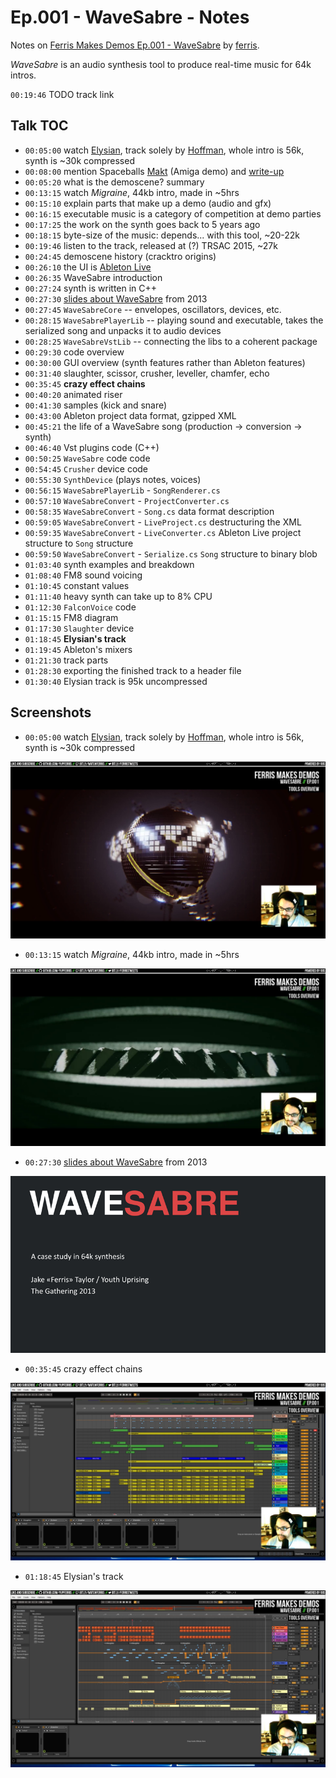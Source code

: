 # Ep.001 - WaveSabre - Notes

Notes on [Ferris Makes Demos Ep.001 - WaveSabre][talk] by [ferris](https://github.com/yupferris).

*WaveSabre* is an audio synthesis tool to produce real-time music for 64k intros.

[talk]: https://www.youtube.com/watch?v=V8JXraZPkh8

`00:19:46` TODO track link

## Talk TOC

- `00:05:00` watch [Elysian][elysian-prod], track solely by [Hoffman][hoffman], whole intro is 56k, synth is ~30k compressed
- `00:08:00` mention Spaceballs [Makt][makt-prod] (Amiga demo) and [write-up][makt-article]
- `00:05:20` what is the demoscene? summary
- `00:13:15` watch *Migraine*, 44kb intro, made in ~5hrs
- `00:15:10` explain parts that make up a demo (audio and gfx)
- `00:16:15` executable music is a category of competition at demo parties
- `00:17:25` the work on the synth goes back to 5 years ago
- `00:18:15` byte-size of the music: depends... with this tool, ~20-22k
- `00:19:46` listen to the track, released at (?) TRSAC 2015, ~27k
- `00:24:45` demoscene history (cracktro origins)
- `00:26:10` the UI is [Ableton Live][ableton]
- `00:26:35` WaveSabre introduction
- `00:27:24` synth is written in C++
- `00:27:30` [slides about WaveSabre][wavesabre-slides] from 2013
- `00:27:45` `WaveSabreCore` -- envelopes, oscillators, devices, etc.
- `00:28:15` `WaveSabrePlayerLib` -- playing sound and executable, takes the serialized song and unpacks it to audio devices
- `00:28:25` `WaveSabreVstLib` -- connecting the libs to a coherent package
- `00:29:30` code overview
- `00:30:00` GUI overview (synth features rather than Ableton features)
- `00:31:40` slaughter, scissor, crusher, leveller, chamfer, echo
- `00:35:45` **crazy effect chains**
- `00:40:20` animated riser
- `00:41:30` samples (kick and snare)
- `00:43:00` Ableton project data format, gzipped XML
- `00:45:21` the life of a WaveSabre song (production -> conversion -> synth)
- `00:46:40` Vst plugins code (C++)
- `00:50:25` `WaveSabre` code code
- `00:54:45` `Crusher` device code
- `00:55:30` `SynthDevice` (plays notes, voices)
- `00:56:15` `WaveSabrePlayerLib` - `SongRenderer.cs`
- `00:57:10` `WaveSabreConvert` - `ProjectConverter.cs`
- `00:58:35` `WaveSabreConvert` - `Song.cs` data format description
- `00:59:05` `WaveSabreConvert` - `LiveProject.cs` destructuring the XML
- `00:59:35` `WaveSabreConvert` - `LiveConverter.cs` Ableton Live project structure to `Song` structure
- `00:59:50` `WaveSabreConvert` - `Serialize.cs` `Song` structure to binary blob
- `01:03:40` synth examples and breakdown
- `01:08:40` FM8 sound voicing
- `01:10:45` constant values
- `01:11:40` heavy synth can take up to 8% CPU
- `01:12:30` `FalconVoice` code
- `01:15:15` FM8 diagram
- `01:17:30` `Slaughter` device
- `01:18:45` **Elysian's track**
- `01:19:45` Ableton's mixers
- `01:21:30` track parts
- `01:28:30` exporting the finished track to a header file
- `01:30:40` Elysian track is 95k uncompressed

[elysian-prod]: http://www.pouet.net/prod.php?which=68375

[hoffman]: http://www.pouet.net/user.php?who=59635

[makt-article]: https://codingwithballs.wordpress.com/2017/02/19/makt/

[makt-prod]: http://www.pouet.net/prod.php?which=68878

[ableton]: https://www.ableton.com/en/live/

[wavesabre-slides]: http://iamferris.com/seminars/tg13/wsacs.pdf

## Screenshots

- `00:05:00` watch [Elysian][elysian-prod], track solely by [Hoffman][hoffman], whole intro is 56k, synth is ~30k compressed

![elysian](./assets/ep001/elysian.png)

- `00:13:15` watch *Migraine*, 44kb intro, made in ~5hrs

![migraine](./assets/ep001/migraine.png)

- `00:27:30` [slides about WaveSabre][wavesabre-slides] from 2013

![slides](./assets/ep001/wsacs-p1.png)

- `00:35:45` crazy effect chains

![crazy effects](./assets/ep001/crazy-effects.png)

- `01:18:45` Elysian's track

![elysian track](./assets/ep001/elysian-track.png)

